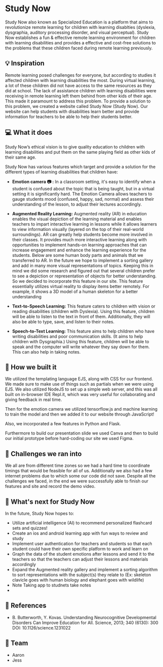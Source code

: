 # Study Now
Study Now also known as Specialized Education is a platform that aims to revolutionize remote learning for children with learning disablties (dyslexia, dysgraphia, auditory processing disorder, and visual perceptual). Study Now establishes a fun & effective remote learning environment for children with learning disabilities and provides a effective and cost-free solutions to the problems that these children faced during remote learning previously.

## 💡 Inspiration

Remote learning posed challenges for everyone, but according to studies it affected children with learning disabilities the most. During virtual learning, a lot of these children did not have access to the same resources as they did at school. The lack of assistance children with learning disabilities were receiving in remote learning left them behind from other kids of their age. This made it paramount to address this problem. To provide a solution to this problem, we created a website called Study Now (Study Now). Our website can help students with disabilities learn better and provide information for teachers to be able to help their students better. 

## 💻 What it does

Study Now’s ethical vision is to give quality education to children with learning disabilities and put them on the same playing field as other kids of their same age. 

Study Now has various features which target and provide a solution for the different types of learning disabilities that children have: 

- **Emotion camera 📷 :**  In a classroom setting, it's easy to identify when a student is confused about the topic that is being taught, but in a virtual setting it is significantly hard. The Emotion Camera allows teachers to gauge students mood (confused, happy, sad, normal) and assess their understanding of the lesson, to adjust their lectures accordingly.

- **Augmented Reality Learning:** Augmented reality (AR) in education enables the visual depiction of the learning material and enables teachers to impart interactive learning in lessons while it allows learners to view information visually (layered on the top of their real-world surroundings). AR can greatly help students become more involved in their classes. It provides much more interactive learning along with  opportunities to implement hands-on learning approaches that can increase engagement and enhance the learning experience for the students. Below are some human body parts and animals that we transferred to AR. In the future we hope to implement a sorting gallery and add in many more visual representations of topics. Keeping this in mind we did some research and figured out that several children prefer to see a depiction or representation of objects for better understanding. So we decided to incorporate this feature in our site. This feature essentially utilizes virtual reality to display items better remotely. For example, it shows a 3D model of a human skeleton for a better understanding

- **Text-to-Speech Learning:** This feature caters to children with vision or reading disabilities (children with Dyslexia). Using this feature, children will be able to listen to the text in front of them. Additionally, they will also be able to type, save, and listen to their notes.

- **Speech-to-Text Learning:** This feature aims to help children who have writing disabilities and poor communication skills. (It aims to help children with Dysgraphia.) Using this feature, children will be able to speak and the computer will write whatever they say down for them. This can also help in taking notes.

## 🔨 How we built it
We utilized the templating language EJS, along with CSS for our frontend. We made sure to make use of things such as partials when we were using EJS. We also utilized NodeJS to set up a simple web server, and this was all built on in-browser IDE Repl.it, which was very useful for collaborating and giving feedback in real time. 

Then for the emotion camera we utilized tensorflow.js and machine learning to train the model and then we added it to our website through JavaScript! 

Also, we incorporated a few features in Python and Flask.

Furthermore to build our presentation slide we used Canva and then to build our initial prototype before hard-coding our site we used Figma. 

## 🧠 Challenges we ran into
We all are from different time zones so we had a hard time to coordinate timings that would be feasible for all of us. Additionally we also had a few internet problems due to which some our code did not save.   Despite all the challenges we faced, in the end we were successfully able to finish our features and site and record the demo video.  

## 🚀 What's next for Study Now
In the future, Study Now hopes to: 
* Utilize artificial intelligence (AI) to recommend personalized flashcard sets and quizzes! 
* Create an ios and android learning app with fun ways to review and study 
* Implement user authentication for teachers and students so that each student could have their own specific platform to work and learn on
* Graph the data of the student emotions after lessons and send it to the teachers so that the teachers can adjust their lessons and materials accordingly
* Expand the Augmented reality gallery and implement a sorting algorithm to sort representations with the subject(s) they relate to (Ex: skeleton clavicle goes with human biology and elephant goes with wildlife)
* Note Taking app to studnets take notes
* 

## 📔 References

* B. Butterworth, Y. Kovas. Understanding Neurocognitive Developmental Disorders Can Improve Education for All. Science, 2013; 340 (6130): 300 DOI: 10.1126/science.1231022

## 👭 Team

- Aaron
- Jess

<table>
  <tr>
  

